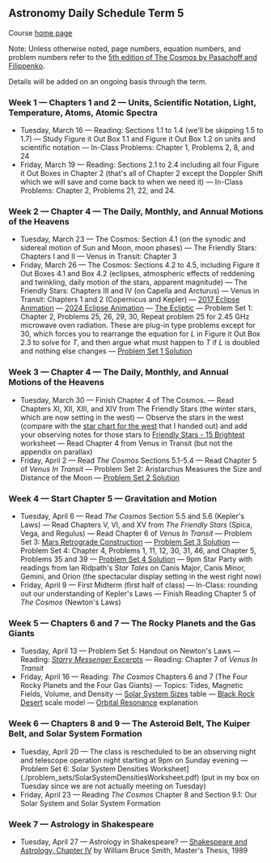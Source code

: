 ## Astronomy Daily Schedule Term 5

Course [home page](./)

Note: Unless otherwise noted, page numbers, equation numbers, and problem numbers refer to the [5th edition of The Cosmos by Pasachoff and Filippenko](https://www.amazon.com/Cosmos-Astronomy-New-Millennium/dp/1108431380).

Details will be added on an ongoing basis through the term.

### Week 1 &mdash; Chapters 1 and 2 &mdash; Units, Scientific Notation, Light, Temperature, Atoms, Atomic Spectra

* Tuesday, March 16 &mdash; Reading: Sections 1.1 to 1.4 (we'll be skipping 1.5 to 1.7) &mdash; Study Figure it Out Box 1.1 and Figure it Out Box 1.2 on units and scientific notation &mdash; In-Class Problems: Chapter 1, Problems 2, 8, and 24
* Friday, March 19 &mdash; Reading: Sections 2.1 to 2.4 including all four Figure it Out Boxes in Chapter 2 (that's all of Chapter 2 except the Doppler Shift which we will save and come back to when we need it) &mdash; In-Class Problems: Chapter 2, Problems 21, 22, and 24.

### Week 2 &mdash; Chapter 4 &mdash; The Daily, Monthly, and Annual Motions of the Heavens

* Tuesday, March 23 &mdash; The Cosmos: Section 4.1 (on the synodic and sidereal motion of Sun and Moon, moon phases) &mdash; The Friendly Stars: Chapters I and II &mdash; Venus in Transit: Chapter 3
* Friday, March 26 &mdash; The Cosmos: Sections 4.2 to 4.5, including Figure it Out Boxes 4.1 and Box 4.2 (eclipses, atmospheric effects of reddening and twinkling, daily motion of the stars, apparent magnitude)  &mdash; The Friendly Stars: Chapters III and IV (on Capella and Arcturus) &mdash; Venus in Transit: Chapters 1 and 2 (Copernicus and Kepler) &mdash; [2017 Eclipse Animation](https://youtu.be/yKFPL9xBe_U) &mdash; [2024 Eclipse Animation](https://eclipse.gsfc.nasa.gov/SEpath/SEpath2001/SE2024Apr08Tpath.html) &mdash; [The Ecliptic](https://youtu.be/eeQwYrfmvoQ) &mdash; Problem Set 1: Chapter 2, Problems 25, 26, 29, 30, Repeat problem 25 for 2.45 GHz microwave oven radiation. These are plug-in type problems except for 30, which forces you to rearrange the equation for *L* in Figure it Out Box 2.3 to solve for *T*, and then argue what must happen to *T* if *L* is doubled and nothing else changes &mdash; [Problem Set 1 Solution](./problem_sets/Astro-PS01.pdf)

### Week 3 &mdash; Chapter 4 &mdash; The Daily, Monthly, and Annual Motions of the Heavens

* Tuesday, March 30 &mdash; Finish Chapter 4 of The Cosmos. &mdash; Read Chapters XI, XII, XIII, and XIV from The Friendly Stars (the winter stars, which are now setting in the west) &mdash; Observe the stars in the west (compare with the [star chart for the west](./resources/StarChartWest-2021-03-26.png) that I handed out) and add your observing notes for those stars to [Friendly Stars - 15 Brightest](./resources/FriendlyStars-15Brightest.pdf) worksheet &mdash; Read Chapter 4 from Venus in Transit (but not the appendix on parallax)
* Friday, April 2 &mdash; Read *The Cosmos* Sections 5.1-5.4 &mdash; Read Chapter 5 of *Venus In Transit* &mdash; Problem Set 2: Aristarchus Measures the Size and Distance of the Moon &mdash; [Problem Set 2 Solution](./problem_sets/Astro-PS02.pdf)

### Week 4 &mdash; Start Chapter 5 &mdash; Gravitation and Motion

* Tuesday, April 6 &mdash; Read *The Cosmos* Section 5.5 and 5.6 (Kepler's Laws) &mdash; Read Chapters V, VI, and XV from *The Friendly Stars* (Spica, Vega, and Regulus) &mdash; Read Chapter 6 of *Venus In Transit* &mdash; Problem Set 3: [Mars Retrograde Construction](./resources/MarsRetrogradeConstruction-2021-04-02.pdf) &mdash; [Problem Set 3 Solution](./problem_sets/Astro-PS03.pdf) &mdash; Problem Set 4: Chapter 4, Problems 1, 11, 12, 30, 31, 46, and Chapter 5, Problems 35 and 39 &mdash; [Problem Set 4 Solution](./problem_sets/Astro-PS04.pdf) &mdash; 9pm Star Party with readings from Ian Ridpath's *Star Tales* on Canis Major, Canis Minor, Gemini, and Orion (the spectacular display setting in the west right now)
* Friday, April 9 &mdash; First Midterm (first half of class) &mdash; In-Class: rounding out our understanding of Kepler's Laws &mdash; Finish Reading Chapter 5 of *The Cosmos* (Newton's Laws) 

### Week 5 &mdash; Chapters 6 and 7 &mdash; The Rocky Planets and the Gas Giants

* Tuesday, April 13 &mdash; Problem Set 5: Handout on Newton's Laws &mdash; Reading: [*Starry Messenger* Excerpts](./resources/StarryMessengerExcerpts.pdf) &mdash; Reading: Chapter 7 of *Venus In Transit*
* Friday, April 16 &mdash; Reading: *The Cosmos* Chapters 6 and 7 (The Four Rocky Planets and the Four Gas Giants) &mdash; Topics: Tides, Magnetic Fields, Volume, and Density &mdash; [Solar System Sizes](./resources/SolarSystemSizes.pdf) table &mdash; [Black Rock Desert](https://vimeo.com/139407849) scale model &mdash; [Orbital Resonance](https://youtu.be/Qyn64b4LNJ0) explanation

### Week 6 &mdash; Chapters 8 and 9 &mdash; The Asteroid Belt, The Kuiper Belt, and Solar System Formation

* Tuesday, April 20 &mdash; The class is rescheduled to be an observing night and telescope operation night starting at 9pm on Sunday evening &mdash; Problem Set 6: Solar System Densities Worksheet](./problem_sets/SolarSystemDensitiesWorksheet.pdf) (put in my box on Tuesday since we are not actually meeting on Tuesday)
* Friday, April 23 &mdash; Reading *The Cosmos* Chapter 8 and Section 9.1: Our Solar System and Solar System Formation

### Week 7 &mdash; Astrology in Shakespeare

* Tuesday, April 27 &mdash; Astrology in Shakespeare? &mdash; [Shakespeare and Astrology, Chapter IV](https://scholarship.richmond.edu/cgi/viewcontent.cgi?article=2094&context=masters-theses) by William Bruce Smith, Master's Thesis, 1989

